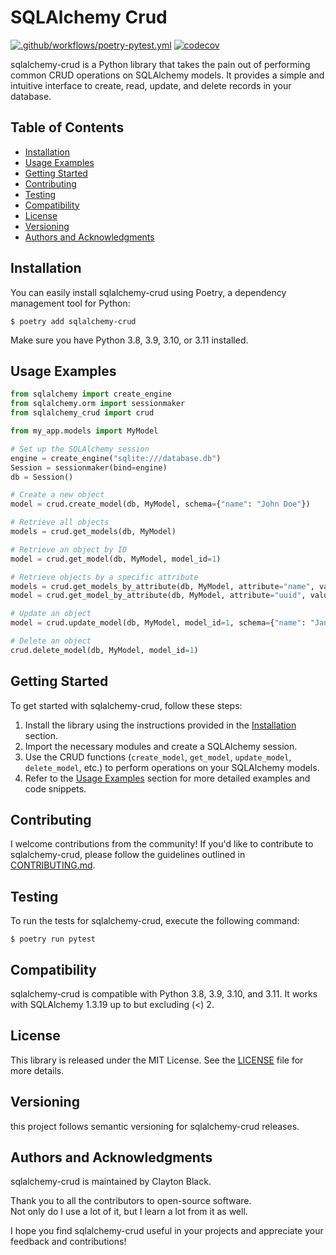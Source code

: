 # SQLAlchemy Crud

[![.github/workflows/poetry-pytest.yml](https://github.com/cblack34/sqlalchemy-crud/actions/workflows/poetry-pytest.yml/badge.svg?event=push)](https://github.com/cblack34/sqlalchemy-crud/actions/workflows/poetry-pytest.yml)
[![codecov](https://codecov.io/gh/cblack34/sqlalchemy-crud/branch/master/graph/badge.svg?token=230RWC83HD)](https://codecov.io/gh/cblack34/sqlalchemy-crud)


sqlalchemy-crud is a Python library that takes the pain out of performing common CRUD operations on SQLAlchemy models. It provides a simple and intuitive interface to create, read, update, and delete records in your database.

## Table of Contents

- [Installation](#installation)
- [Usage Examples](#usage-examples)
- [Getting Started](#getting-started)
- [Contributing](#contributing)
- [Testing](#testing)
- [Compatibility](#compatibility)
- [License](#license)
- [Versioning](#versioning)
- [Authors and Acknowledgments](#authors-and-acknowledgments)

## Installation

You can easily install sqlalchemy-crud using Poetry, a dependency management tool for Python:

```shell
$ poetry add sqlalchemy-crud
```

Make sure you have Python 3.8, 3.9, 3.10, or 3.11 installed.

## Usage Examples

```python
from sqlalchemy import create_engine
from sqlalchemy.orm import sessionmaker
from sqlalchemy_crud import crud

from my_app.models import MyModel

# Set up the SQLAlchemy session
engine = create_engine("sqlite:///database.db")
Session = sessionmaker(bind=engine)
db = Session()

# Create a new object
model = crud.create_model(db, MyModel, schema={"name": "John Doe"})

# Retrieve all objects
models = crud.get_models(db, MyModel)

# Retrieve an object by ID
model = crud.get_model(db, MyModel, model_id=1)

# Retrieve objects by a specific attribute
models = crud.get_models_by_attribute(db, MyModel, attribute="name", value="John Doe")
model = crud.get_model_by_attribute(db, MyModel, attribute="uuid", value="123e4567-e89b-12d3-a456-426614174000")

# Update an object
model = crud.update_model(db, MyModel, model_id=1, schema={"name": "Jane Doe"})

# Delete an object
crud.delete_model(db, MyModel, model_id=1)
```

## Getting Started

To get started with sqlalchemy-crud, follow these steps:

1. Install the library using the instructions provided in the [Installation](#installation) section.
2. Import the necessary modules and create a SQLAlchemy session.
3. Use the CRUD functions (`create_model`, `get_model`, `update_model`, `delete_model`, etc.) to perform operations on your SQLAlchemy models.
4. Refer to the [Usage Examples](#usage-examples) section for more detailed examples and code snippets.

## Contributing

I welcome contributions from the community! If you'd like to contribute to sqlalchemy-crud, please follow the guidelines outlined in [CONTRIBUTING.md](https://example.com/contributing).

## Testing

To run the tests for sqlalchemy-crud, execute the following command:

```shell
$ poetry run pytest
```

[//]: # (## Code Quality)

[//]: # ()
[//]: # (The library adheres to high code quality standards. We use black for code formatting, pylint for static analysis, and pytest-cov for code coverage. To ensure code quality, run the following command:)

[//]: # ()
[//]: # (```shell)

[//]: # ($ poetry run pylint sqlalchemy_crud tests)

[//]: # (```)

## Compatibility

sqlalchemy-crud is compatible with Python 3.8, 3.9, 3.10, and 3.11. 
It works with SQLAlchemy 1.3.19 up to but excluding (<) 2.

## License

This library is released under the MIT License. See the [LICENSE](https://example.com/license) file for more details.

## Versioning

this project follows semantic versioning for sqlalchemy-crud releases.

## Authors and Acknowledgments

sqlalchemy-crud is maintained by Clayton Black. 

Thank you to all the contributors to open-source software.  
Not only do I use a lot of it, but I learn a lot from it as well.

I hope you find sqlalchemy-crud useful in your projects and appreciate your feedback and contributions!
